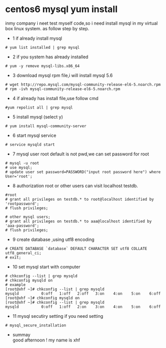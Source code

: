 # centos6 mysql yum install

inmy company i neet test myself code,so i need install mysql in my virtual box linux system. as follow step by step.

- 1 if already install mysql
```
# yum list installed | grep mysql
```

- 2 if you system has already installed
```
# yum -y remove mysql-libs.x86_64
```
- 3 download mysql rpm file,i will install mysql 5.6
```
# wget http://repo.mysql.com/mysql-community-release-el6-5.noarch.rpm
# rpm -ivh mysql-community-release-el6-5.noarch.rpm
```
- 4 if already has install file,use follow cmd
```
#yum repolist all | grep mysql
```
- 5 install mysql (select y)
```
# yum install mysql-community-server
```
- 6 start mysql service
```
# service mysqld start
```
- 7 mysql user root default is not pwd,we can set password for root
```
# mysql -u root
# use mysql;
# update user set password=PASSWORD("input root password here") where User='root';
```
- 8 authorization root or other users can visit localhost  testdb.

```
#root
# grant all privileges on testdb.* to root@localhost identified by 'rootpassword';
# flush privileges;

# other mysql users;
# grant all privileges on testdb.* to aaa@localhost identified by 'aaa-password';
# flush privileges;
```

- 9 create database ,using utf8 encoding
```
# CREATE DATABASE `database` DEFAULT CHARACTER SET utf8 COLLATE utf8_general_ci;
# exit;
```

- 10 set mysql start with computer
```
# chkconfig --list | grep mysqld
# chkconfig mysqld on
# example
[root@xhf ~]# chkconfig --list | grep mysqld
mysqld          0:off   1:off   2:off   3:on    4:on    5:on    6:off
[root@xhf ~]# chkconfig mysqld on
[root@xhf ~]# chkconfig --list | grep mysqld
mysqld          0:off   1:off   2:on    3:on    4:on    5:on    6:off
```
- 11 mysql secutiry setting if you need setting
```
# mysql_secure_installation
```
- summay<br>
good afternoon ! my name is xhf






